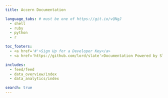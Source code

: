 ```yaml
---
title: Accern Documentation

language_tabs: # must be one of https://git.io/vQNgJ
  - shell
  - ruby
  - python
  - r

toc_footers:
  - <a href='#'>Sign Up for a Developer Key</a>
  - <a href='https://github.com/lord/slate'>Documentation Powered by Slate</a>

includes:
  - feed/feed
  - data_overview/index
  - data_analytics/index

search: true
---
```

